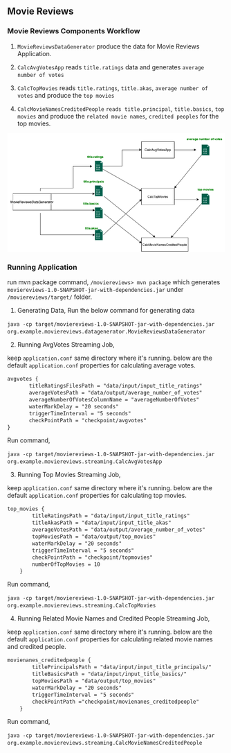 ## Movie Reviews

### Movie Reviews Components Workflow

1) `MovieReviewsDataGenerator` produce the data for Movie Reviews Application.

2) `CalcAvgVotesApp` reads `title.ratings` data and generates `average number of votes`

3) `CalcTopMovies` reads `title.ratings`, `title.akas`, `average number of votes` and 
   produce the `top movies`

4) `CalcMovieNamesCreditedPeople`  `reads title.principal`, `title.basics`, `top movies` 
   and produce the `related movie names`, `credited peoples` for the top movies.



![MovieReviews_Workflow](MovieReviews_Workflow.png)

### Running Application

run mvn package command,
`/moviereviews> mvn package`
which generates `moviereviews-1.0-SNAPSHOT-jar-with-dependencies.jar` under `/moviereviews/target/` folder.

1) Generating Data,
Run the below command for generating data

`java -cp target/moviereviews-1.0-SNAPSHOT-jar-with-dependencies.jar org.example.moviereviews.datagenerator.MovieReviewsDataGenerator` 

2) Running AvgVotes Streaming Job,

keep `application.conf` same directory where it's running. 
below are the default `application.conf` properties for calculating average votes.

```
avgvotes {
       titleRatingsFilesPath = "data/input/input_title_ratings"
       averageVotesPath = "data/output/average_number_of_votes"
       averageNumberOfVotesColumnName = "averageNumberOfVotes"
       waterMarkDelay = "20 seconds"
       triggerTimeInterval = "5 seconds"
       checkPointPath = "checkpoint/avgvotes"
}
```

Run command,
 
`java -cp target/moviereviews-1.0-SNAPSHOT-jar-with-dependencies.jar org.example.moviereviews.streaming.CalcAvgVotesApp`

3) Running Top Movies Streaming Job,

keep `application.conf` same directory where it's running. 
below are the default `application.conf` properties for calculating top movies.

```
top_movies {
        titleRatingsPath = "data/input/input_title_ratings"
        titleAkasPath = "data/input/input_title_akas"
        averageVotesPath = "data/output/average_number_of_votes"
        topMoviesPath = "data/output/top_movies"
        waterMarkDelay = "20 seconds"
        triggerTimeInterval = "5 seconds"
        checkPointPath = "checkpoint/topmovies"
        numberOfTopMovies = 10
    }
```

Run command,

`java -cp target/moviereviews-1.0-SNAPSHOT-jar-with-dependencies.jar org.example.moviereviews.streaming.CalcTopMovies`

4) Running Related Movie Names and Credited People Streaming Job,

keep `application.conf` same directory where it's running. 
below are the default `application.conf` properties for calculating related movie names and credited people.

```
movienanes_creditedpeople {
        titlePrincipalsPath = "data/input/input_title_principals/"
        titleBasicsPath = "data/input/input_title_basics/"
        topMoviesPath = "data/output/top_movies"
        waterMarkDelay = "20 seconds"
        triggerTimeInterval = "5 seconds"
        checkPointPath ="checkpoint/movienanes_creditedpeople"
    }
```

Run command,

`java -cp target/moviereviews-1.0-SNAPSHOT-jar-with-dependencies.jar org.example.moviereviews.streaming.CalcMovieNamesCreditedPeople`



